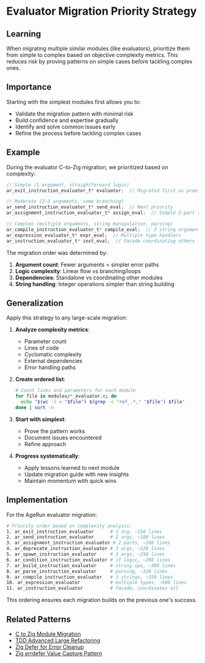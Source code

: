 # Evaluator Migration Priority Strategy

## Learning
When migrating multiple similar modules (like evaluators), prioritize them from simple to complex based on objective complexity metrics. This reduces risk by proving patterns on simple cases before tackling complex ones.

## Importance
Starting with the simplest modules first allows you to:
- Validate the migration pattern with minimal risk
- Build confidence and expertise gradually
- Identify and solve common issues early
- Refine the process before tackling complex cases

## Example
During the evaluator C-to-Zig migration, we prioritized based on complexity:

```c
// Simple (1 argument, straightforward logic)
ar_exit_instruction_evaluator_t* evaluator;  // Migrated first as proof of concept

// Moderate (2-3 arguments, some branching)
ar_send_instruction_evaluator_t* send_eval;  // Next priority
ar_assignment_instruction_evaluator_t* assign_eval;  // Simple 2-part structure

// Complex (multiple arguments, string manipulation, parsing)
ar_compile_instruction_evaluator_t* compile_eval;  // 3 string arguments
ar_expression_evaluator_t* expr_eval;  // Multiple type handlers
ar_instruction_evaluator_t* inst_eval;  // Facade coordinating others
```

The migration order was determined by:
1. **Argument count**: Fewer arguments = simpler error paths
2. **Logic complexity**: Linear flow vs branching/loops
3. **Dependencies**: Standalone vs coordinating other modules
4. **String handling**: Integer operations simpler than string building

## Generalization
Apply this strategy to any large-scale migration:

1. **Analyze complexity metrics**:
   - Parameter count
   - Lines of code
   - Cyclomatic complexity
   - External dependencies
   - Error handling paths

2. **Create ordered list**:
   ```bash
   # Count lines and parameters for each module
   for file in modules/*_evaluator.c; do
     echo "$(wc -l < "$file") $(grep -c "ref_.*," "$file") $file"
   done | sort -n
   ```

3. **Start with simplest**:
   - Prove the pattern works
   - Document issues encountered
   - Refine approach

4. **Progress systematically**:
   - Apply lessons learned to next module
   - Update migration guide with new insights
   - Maintain momentum with quick wins

## Implementation
For the AgeRun evaluator migration:

```bash
# Priority order based on complexity analysis:
1. ar_exit_instruction_evaluator      # 1 arg, ~150 lines
2. ar_send_instruction_evaluator      # 2 args, ~180 lines  
3. ar_assignment_instruction_evaluator # 2 parts, ~200 lines
4. ar_deprecate_instruction_evaluator # 3 args, ~220 lines
5. ar_spawn_instruction_evaluator     # 3 args, ~250 lines
6. ar_condition_instruction_evaluator # if logic, ~280 lines
7. ar_build_instruction_evaluator     # string ops, ~300 lines
8. ar_parse_instruction_evaluator     # parsing, ~320 lines
9. ar_compile_instruction_evaluator   # 3 strings, ~350 lines
10. ar_expression_evaluator           # multiple types, ~500 lines
11. ar_instruction_evaluator          # facade, coordinates all
```

This ordering ensures each migration builds on the previous one's success.

## Related Patterns
- [C to Zig Module Migration](c-to-zig-module-migration.md)
- [TDD Advanced Large Refactoring](tdd-advanced-large-refactoring.md)
- [Zig Defer for Error Cleanup](zig-defer-error-cleanup-pattern.md)
- [Zig errdefer Value Capture Pattern](zig-errdefer-value-capture-pattern.md)